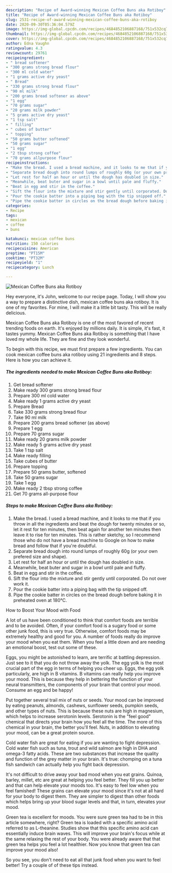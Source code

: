 ```yaml
---
description: "Recipe of Award-winning Mexican Coffee Buns aka Rotiboy"
title: "Recipe of Award-winning Mexican Coffee Buns aka Rotiboy"
slug: 2531-recipe-of-award-winning-mexican-coffee-buns-aka-rotiboy
date: 2020-09-30T05:36:04.579Z
image: https://img-global.cpcdn.com/recipes/4684852106887168/751x532cq70/mexican-coffee-buns-aka-rotiboy-recipe-main-photo.jpg
thumbnail: https://img-global.cpcdn.com/recipes/4684852106887168/751x532cq70/mexican-coffee-buns-aka-rotiboy-recipe-main-photo.jpg
cover: https://img-global.cpcdn.com/recipes/4684852106887168/751x532cq70/mexican-coffee-buns-aka-rotiboy-recipe-main-photo.jpg
author: Edna Vaughn
ratingvalue: 4.3
reviewcount: 29761
recipeingredient:
- " bread softener"
- "300 grams strong bread flour"
- "300 ml cold water"
- "1 grams active dry yeast"
- " Bread"
- "330 grams strong bread flour"
- "90 ml milk"
- "200 grams bread softener as above"
- "1 egg"
- "70 grams sugar"
- "20 grams milk powder"
- "5 grams active dry yeast"
- "1 tsp salt"
- " filling"
- " cubes of butter"
- " topping"
- "50 grams butter softened"
- "50 grams sugar"
- "1 egg"
- "2 tbsp strong coffee"
- "70 grams allpurpose flour"
recipeinstructions:
- "Make the bread. I used a bread machine, and it looks to me that if you throw in all the ingredients and beat the dough for twenty minutes or so, let it rest for ten minutes, then beat again for another ten minutes then leave it to rise for ten minutes. This is rather sketchy, so I recommend those who do not have a bread machine to Google on how to make bread and follow that if you&#39;re doubtful."
- "Separate bread dough into round lumps of roughly 60g (or your own prefered size and shape)."
- "Let rest for half an hour or until the dough has doubled in size."
- "Meanwhile, beat buter and sugar in a bowl until pale and fluffy."
- "Beat in egg and stir in the coffee."
- "Sift the flour into the mixture and stir gently until corporated. Do not over work it."
- "Pour the cookie batter into a piping bag with the tip snipped off."
- "Pipe the cookie batter in circles on the bread dough before baking it in preheated oven at 180℃."
categories:
- Recipe
tags:
- mexican
- coffee
- buns

katakunci: mexican coffee buns 
nutrition: 150 calories
recipecuisine: American
preptime: "PT15M"
cooktime: "PT32M"
recipeyield: "1"
recipecategory: Lunch

---
```



![Mexican Coffee Buns aka Rotiboy](https://img-global.cpcdn.com/recipes/4684852106887168/751x532cq70/mexican-coffee-buns-aka-rotiboy-recipe-main-photo.jpg)

Hey everyone, it's John, welcome to our recipe page. Today, I will show you a way to prepare a distinctive dish, mexican coffee buns aka rotiboy. It is one of my favorites. For mine, I will make it a little bit tasty. This will be really delicious.



Mexican Coffee Buns aka Rotiboy is one of the most favored of recent trending foods on earth. It's enjoyed by millions daily. It is simple, it's fast, it tastes yummy. Mexican Coffee Buns aka Rotiboy is something that I have loved my whole life. They are fine and they look wonderful.


To begin with this recipe, we must first prepare a few ingredients. You can cook mexican coffee buns aka rotiboy using 21 ingredients and 8 steps. Here is how you can achieve it.

<!--inarticleads1-->

##### The ingredients needed to make Mexican Coffee Buns aka Rotiboy:

1. Get  bread softener
1. Make ready 300 grams strong bread flour
1. Prepare 300 ml cold water
1. Make ready 1 grams active dry yeast
1. Prepare  Bread
1. Take 330 grams strong bread flour
1. Take 90 ml milk
1. Prepare 200 grams bread softener (as above)
1. Prepare 1 egg
1. Prepare 70 grams sugar
1. Make ready 20 grams milk powder
1. Make ready 5 grams active dry yeast
1. Take 1 tsp salt
1. Make ready  filling
1. Take  cubes of butter
1. Prepare  topping
1. Prepare 50 grams butter, softened
1. Take 50 grams sugar
1. Take 1 egg
1. Make ready 2 tbsp strong coffee
1. Get 70 grams all-purpose flour




<!--inarticleads2-->

##### Steps to make Mexican Coffee Buns aka Rotiboy:

1. Make the bread. I used a bread machine, and it looks to me that if you throw in all the ingredients and beat the dough for twenty minutes or so, let it rest for ten minutes, then beat again for another ten minutes then leave it to rise for ten minutes. This is rather sketchy, so I recommend those who do not have a bread machine to Google on how to make bread and follow that if you&#39;re doubtful.
1. Separate bread dough into round lumps of roughly 60g (or your own prefered size and shape).
1. Let rest for half an hour or until the dough has doubled in size.
1. Meanwhile, beat buter and sugar in a bowl until pale and fluffy.
1. Beat in egg and stir in the coffee.
1. Sift the flour into the mixture and stir gently until corporated. Do not over work it.
1. Pour the cookie batter into a piping bag with the tip snipped off.
1. Pipe the cookie batter in circles on the bread dough before baking it in preheated oven at 180℃.




How to Boost Your Mood with Food


A lot of us have been conditioned to think that comfort foods are terrible and to be avoided. Often, if your comfort food is a sugary food or some other junk food, this is very true. Otherwise, comfort foods may be extremely healthy and good for you. A number of foods really do improve your mood when you eat them. When you feel a little down and are needing an emotional boost, test out some of these.

Eggs, you might be astonished to learn, are terrific at battling depression. Just see to it that you do not throw away the yolk. The egg yolk is the most crucial part of the egg in terms of helping you cheer up. Eggs, the egg yolk particularly, are high in B vitamins. B vitamins can really help you improve your mood. This is because they help in bettering the function of your neural transmitters, the components of your brain that control your mood. Consume an egg and be happy!

Put together several trail mix of nuts or seeds. Your mood can be improved by eating peanuts, almonds, cashews, sunflower seeds, pumpkin seeds, and other types of nuts. This is because these nuts are high in magnesium, which helps to increase serotonin levels. Serotonin is the "feel good" chemical that directs your brain how you feel all the time. The more of this chemical in your brain, the better you'll feel. Nuts, in addition to elevating your mood, can be a great protein source.

Cold water fish are great for eating if you are wanting to fight depression. Cold water fish such as tuna, trout and wild salmon are high in DHA and omega-3 fatty acids. These are two substances that increase the quality and function of the grey matter in your brain. It's true: chomping on a tuna fish sandwich can actually help you fight back depression. 

It's not difficult to drive away your bad mood when you eat grains. Quinoa, barley, millet, etc are great at helping you feel better. They fill you up better and that can help elevate your moods too. It's easy to feel low when you feel famished! These grains can elevate your mood since it's not at all hard for your body to digest them. They are simpler to digest than other foods which helps bring up your blood sugar levels and that, in turn, elevates your mood.

Green tea is excellent for moods. You were sure green tea had to be in this article somewhere, right? Green tea is loaded with a specific amino acid referred to as L-theanine. Studies show that this specific amino acid can essentially induce brain waves. This will improve your brain's focus while at the same relaxing the rest of your body. You were already aware that that green tea helps you feel a lot healthier. Now you know that green tea can improve your mood also!

So you see, you don't need to eat all that junk food when you want to feel better! Try  a  couple of  of  these  tips  instead.

